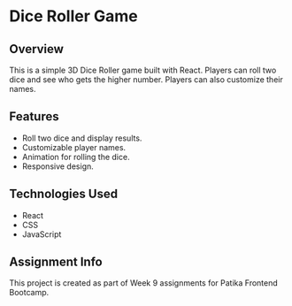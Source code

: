 # Dice Roller Game

## Overview
This is a simple 3D Dice Roller game built with React. Players can roll two dice and see who gets the higher number. Players can also customize their names.

## Features
- Roll two dice and display results.
- Customizable player names.
- Animation for rolling the dice.
- Responsive design.

## Technologies Used
- React
- CSS
- JavaScript

## Assignment Info
This project is created as part of Week 9 assignments for Patika Frontend Bootcamp.
